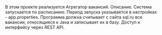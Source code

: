 В этом проекте реализуется Агрегатор вакансий.
Описание.
Система запускается по расписанию. Период запуска указывается в настройках - app.properties.
Программа должна считывает с сайта sql.ru все вакансии, относящиеся к Java и записывает их в базу.
Доступ к интерфейсу через REST API.